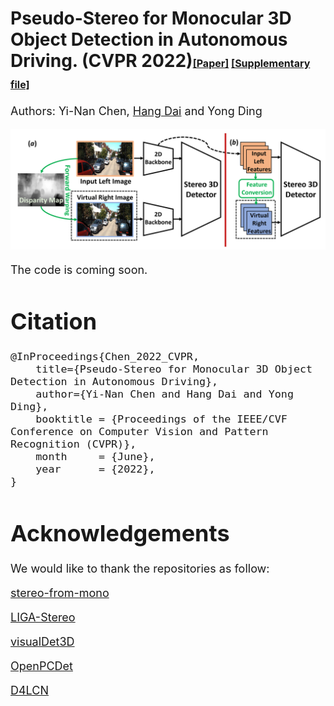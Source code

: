 # Pseudo-Stereo for Monocular 3D Object Detection in Autonomous Driving. (CVPR 2022)<font size=3>[\[Paper\]](https://arxiv.org/abs/2203.02112) [\[Supplementary file\]](pdf/supplementary_file.pdf)</font>
<font size=4> Authors: Yi-Nan Chen, [Hang Dai](https://scholar.google.com/citations?hl=en&user=6yvjpQQAAAAJ&view_op=list_works) and Yong Ding


![avatar](img/overview.png)

The code is coming soon.

# Citation
```
@InProceedings{Chen_2022_CVPR,
    title={Pseudo-Stereo for Monocular 3D Object Detection in Autonomous Driving},
    author={Yi-Nan Chen and Hang Dai and Yong Ding},
    booktitle = {Proceedings of the IEEE/CVF Conference on Computer Vision and Pattern Recognition (CVPR)},
    month     = {June},
    year      = {2022},
}
```
# Acknowledgements
 We would like to thank the repositories as follow:

 [stereo-from-mono](https://github.com/nianticlabs/stereo-from-mono)

 [LIGA-Stereo](https://github.com/xy-guo/LIGA-Stereo)

 [visualDet3D](https://github.com/Owen-Liuyuxuan/visualDet3D)

 [OpenPCDet](https://github.com/open-mmlab/OpenPCDet)
 
 [D4LCN](https://github.com/dingmyu/D4LCN)


